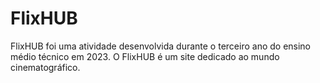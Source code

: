 # FlixHUB
FlixHUB foi uma atividade desenvolvida durante o terceiro ano do ensino médio técnico em 2023. O FlixHUB é um site dedicado ao mundo cinematográfico.
